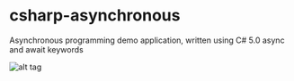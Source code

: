 csharp-asynchronous
===================

Asynchronous programming demo application, written using C# 5.0 async and await keywords

![alt tag](https://raw.github.com/leonardiwagner/csharp-asynchronous/master/example.jpg)



